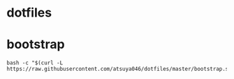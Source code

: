 # dotfiles

# bootstrap

```
bash -c "$(curl -L https://raw.githubusercontent.com/atsuya046/dotfiles/master/bootstrap.sh)"

```
